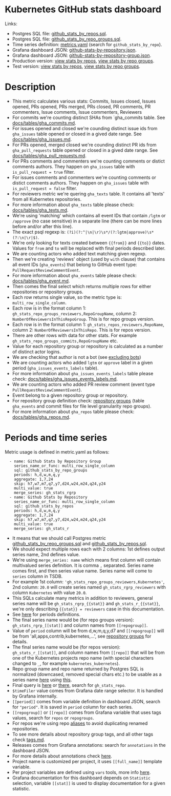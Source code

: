 # Kubernetes GitHub stats dashboard

Links:
- Postgres SQL file: [github_stats_by_repos.sql](https://github.com/cncf/devstats/blob/master/metrics/kubernetes/github_stats_by_repos.sql).
- Postgres SQL file: [github_stats_by_repo_groups.sql](https://github.com/cncf/devstats/blob/master/metrics/kubernetes/github_stats_by_repo_groups.sql).
- Time series definition: [metrics.yaml](https://github.com/cncf/devstats/blob/master/metrics/kubernetes/metrics.yaml) (search for `github_stats_by_repo`).
- Grafana dashboard JSON: [github-stats-by-repository.json](https://github.com/cncf/devstats/blob/master/grafana/dashboards/kubernetes/github-stats-by-repository.json).
- Grafana dashboard JSON: [github-stats-by-repository-group.json](https://github.com/cncf/devstats/blob/master/grafana/dashboards/kubernetes/github-stats-by-repository-group.json).
- Production version: [view stats by repos](https://k8s.devstats.cncf.io/d/49/github-stats-by-repository?orgId=1), [view stats by repo groups](https://k8s.devstats.cncf.io/d/48/github-stats-by-repository-group?orgId=1).
- Test version: [view stats by repos](https://k8s.teststats.cncf.io/d/49/github-stats-by-repository?orgId=1), [view stats by repo groups](https://k8s.teststats.cncf.io/d/48/github-stats-by-repository-group?orgId=1).

# Description

- This metric calculates various stats: Commits, Issues closed, Issues opened, PRs opened, PRs merged, PRs closed, PR comments, PR commenters, Issue comments, Issue commenters, Reviewers
- For commits we're counting distinct SHAs from `gha_commits table. See [docs/tables/gha_commits.md](https://github.com/cncf/devstats/blob/master/docs/tables/gha_commits.md).
- For issues opened and closed we're counding distinct issue ids from `gha_issues` table opened or closed in a gived date range. See [docs/tables/gha_issues.md](https://github.com/cncf/devstats/blob/master/docs/tables/gha_issues.md).
- For PRs opened, merged closed we're counding distinct PR ids from `gha_pull_requests` table opened or closed in a gived date range. See [docs/tables/gha_pull_requests.md](https://github.com/cncf/devstats/blob/master/docs/tables/gha_pull_requests.md).
- For PRs comments and commenters we're counting comments or distict comments authors. They happen on `gha_issues` table with `is_pull_request = true` filter.
- For issues comments and commenters we're counting comments or distict comments authors. They happen on `gha_issues` table with `is_pull_request = false` filter.
- For reviewers metric we're quering `gha_texts` table. It contains all 'texts' from all Kubernetes repositories.
- For more information about `gha_texts` table please check: [docs/tables/gha_texts.md](https://github.com/cncf/devstats/blob/master/docs/tables/gha_texts.md).
- We're using 'matching' which contains all event IDs that contain `/lgtm` or `/approve` (no case sensitive) in a separate line (there can be more lines before and/or after this line).
- The exact psql regexp is: `(?i)(?:^|\n|\r)\s*/(?:lgtm|approve)\s*(?:\n|\r|$)`.
- We're only looking for texts created between `{{from}}` and `{{to}}` dates. Values for `from` and `to` will be replaced with final periods described later.
- We are counting actors who added text matching given regexp.
- Then we're creating 'reviews' object (used by `with` clause) that contains all event IDs (`gha_events`) that belong to GitHub event type: `PullRequestReviewCommentEvent`.
- For more information about `gha_events` table please check: [docs/tables/gha_event.md](https://github.com/cncf/devstats/blob/master/docs/tables/gha_events.md).
- Then comes the final select which returns multiple rows for either repositories or repository groups.
- Each row returns single value, so the metric type is: `multi_row_single_column`.
- Each row is in the format column 1: `gh_stats_repo_groups_reviewers,RepoGroupName`, column 2: `NumberOfReviewersInThisRepoGroup`. This is for repo groups version.
- Each row is in the format column 1: `gh_stats_repos_reviewers,RepoName`, column 2: `NumberOfReviewersInThisRepo`. This is for repos version.
- There are other rows with data for other stats. For example `gh_stats_repo_groups_commits,RepoGroupName` etc.
- Value for each repository group or repository is calculated as a number of distinct actor logins.
- We are checking that author is not a bot (see [excluding bots](https://github.com/cncf/devstats/blob/master/docs/excluding_bots.md))
- We are counting actors who added `lgtm` or `approve` label in a given period (`gha_issues_events_labels` table).
- For more information about `gha_issues_events_labels` table please check: [docs/tables/gha_issues_events_labels.md](https://github.com/cncf/devstats/blob/master/docs/tables/gha_issues_events_labels.md).
- We are counting actors who added PR review comment (event type `PullRequestReviewCommentEvent`).
- Event belong to a given repository group or repository.
- For repository group definition check: [repository groups](https://github.com/cncf/devstats/blob/master/docs/repository_groups.md) (table `gha_events` and commit files for file level granularity repo groups).
- For more information about `gha_repos` table please check: [docs/tables/gha_repos.md](https://github.com/cncf/devstats/blob/master/docs/tables/gha_repos.md).

# Periods and time series

Metric usage is defined in metric.yaml as follows:
```
  - name: Github Stats by Repository Group
    series_name_or_func: multi_row_single_column
    sql: github_stats_by_repo_groups
    periods: h,d,w,m,q,y
    aggregate: 1,7,24
    skip: h7,w7,m7,q7,y7,d24,w24,m24,q24,y24
    multi_value: true
    merge_series: gh_stats_rgrp
  - name: Github Stats by Repository
    series_name_or_func: multi_row_single_column
    sql: github_stats_by_repos
    periods: h,d,w,m,q,y
    aggregate: 1,7,24
    skip: h7,w7,m7,q7,y7,d24,w24,m24,q24,y24
    multi_value: true
    merge_series: gh_stats_r
```
- It means that we should call Postgres metric [github_stats_by_repo_groups.sql](https://github.com/cncf/devstats/blob/master/metrics/kubernetes/github_stats_by_repo_groups.sql) and [github_stats_by_repos.sql](https://github.com/cncf/devstats/blob/master/metrics/kubernetes/github_stats_by_repos.sql).
- We should expect multiple rows each with 2 columns: 1st defines output series name, 2nd defines value.
- We're using `merge_series: name` which means first column will contain multivalued series definition. It is comma `,` separated. Series name comes first, and then series value name. Series name will come to `series` column in TSDB.
- For example 1st column: `'gh_stats_repo_groups_reviewers,Kubernetes'`, 2nd column: `20.0` will create series named `gh_stats_rgrp_reviewers` with column `Kubernetes` with value `20.0`.
- This SQLs calculate many metrics in addition to reviewers, general series name will be `gh_stats_rgrp_{{stat}}` and `gh_stats_r_{{stat}}`, we're only describing `{{stat}} = reviewers` case in this documentation.
- See [here](https://github.com/cncf/devstats/blob/master/docs/periods.md) for periods definitions.
- The final series name would be (for repo groups version): `gh_stats_rgrp_[[stat]]` and column names from `[[repogroup]]`.
- Value of `period` column will be from d,w,m,q,y,d7 and `[[repogroup]]` will be from 'all,apps,contrib,kubernetes,...', see [repository groups](https://github.com/cncf/devstats/blob/master/docs/repository_groups.md) for details.
- The final series name would be (for repos version): `gh_stats_r_[[stat]]`, and column names from `[[repo]]` that will be from one of the Kubernetes projects repo name (with special characters changed to `_`, for example `kubernetes_kubernetes`).
- Repo group name and repo name returned by Postgres SQL is normalized (downcased, removed special chars etc.) to be usable as a series name [here](https://github.com/cncf/devstats/blob/master/cmd/calc_metric/calc_metric.go#L112) using [this](https://github.com/cncf/devstats/blob/master/unicode.go#L23).
- Final query is [here](https://github.com/cncf/devstats/blob/master/grafana/dashboards/kubernetes/github-stats-by-repository.json) or [there](https://github.com/cncf/devstats/blob/master/grafana/dashboards/kubernetes/github-stats-by-repository-group.json), search for `gh_stats_repo`.
- `$timeFiler` value comes from Grafana date range selector. It is handled by Grafana internally.
- `[[period]]` comes from variable definition in dashboard JSON, search for `"period"`. It is saved in `period` column for each series.
- `[[repogroup]]` or `[[repo]]` comes from Grafana variable that uses tags values, search for `repos` or `repogroups`.
- For repos we're using repo [aliases](https://github.com/cncf/devstats/blob/master/docs/repository_aliases.md) to avoid duplicating renamed repositories.
- To see more details about repository group tags, and all other tags check [tags.md](https://github.com/cncf/devstats/blob/master/docs/tags.md).
- Releases comes from Grafana annotations: search for `annotations` in the dashboard JSON.
- For more details about annotations check [here](https://github.com/cncf/devstats/blob/master/docs/annotations.md).
- Project name is customized per project, it uses `[[full_name]]` template variable.
- Per project variables are defined using `vars` tools, more info [here](https://github.com/cncf/devstats/blob/master/docs/vars.md).
- Grafana documentation for this dashboard depends on `Statistic` selection, variable `[[stat]]` is used to display documentation for a given statistic.
